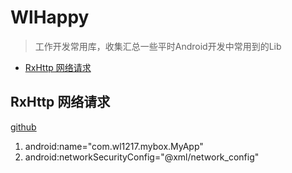 # WlHappy

> 工作开发常用库，收集汇总一些平时Android开发中常用到的Lib

- [RxHttp 网络请求](#rxhttp-网络请求)

## RxHttp 网络请求

[github](https://github.com/liujingxing/RxHttp)

1. android:name="com.wl1217.mybox.MyApp"
2. android:networkSecurityConfig="@xml/network_config"